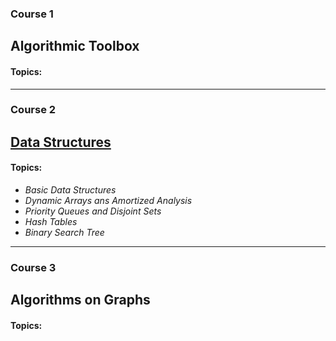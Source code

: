 ### Course 1
## Algorithmic Toolbox

#### Topics:
***

### Course 2
## [Data Structures][ds]

#### Topics:
* _Basic Data Structures_
* _Dynamic Arrays ans Amortized Analysis_
* _Priority Queues and Disjoint Sets_
* _Hash Tables_
* _Binary Search Tree_
***

### Course 3
## Algorithms on Graphs

#### Topics:

[ds]: https://github.com/coder-net/Data-Structures-and-Algorithms/tree/master/Data-Structures
